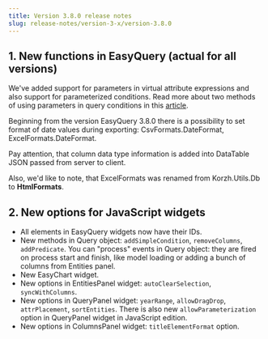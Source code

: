 ```yaml
---
title: Version 3.8.0 release notes
slug: release-notes/version-3-x/version-3.8.0
---
```


## 1. New functions in EasyQuery (actual for all versions)

We've added support for parameters in virtual attribute expressions and also support for parameterized conditions. Read more about two methods of using parameters in query conditions in this [article](/how-to/parameters-in-query-conditions).

Beginning from the version EasyQuery 3.8.0 there is a possibility to set format of date values during exporting: CsvFormats.DateFormat, ExcelFormats.DateFormat.

Pay attention, that column data type information is added into DataTable JSON passed from server to client.

Also, we'd like to note, that ExcelFormats was renamed from Korzh.Utils.Db to **HtmlFormats**.

## 2. New options for JavaScript widgets

* All elements in EasyQuery widgets now have their IDs.
* New methods in Query object: `addSimpleCondition`, `removeColumns`, `addPredicate`. You can "process" events in Query object: they are fired on process start and finish, like model loading or adding a bunch of columns from Entities panel.
* New EasyChart widget.
* New options in EntitiesPanel widget: `autoClearSelection`, `syncWithColumns`.
* New options in QueryPanel widget: `yearRange`, `allowDragDrop`, `attrPlacement`, `sortEntities`. There is also new `allowParameterization` option in QueryPanel widget in JavaScript edition.
* New options in ColumnsPanel widget: `titleElementFormat` option.
